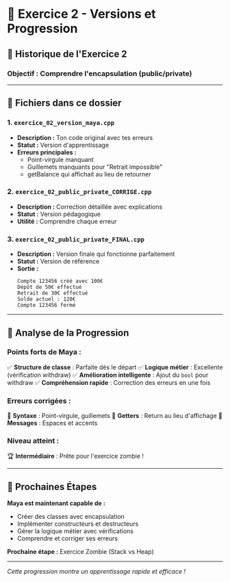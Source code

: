 # 📁 Exercice 2 - Versions et Progression

## 🎯 Historique de l'Exercice 2

### **Objectif :** Comprendre l'encapsulation (public/private)

---

## 📂 Fichiers dans ce dossier

### 1. **`exercice_02_version_maya.cpp`**
- **Description :** Ton code original avec tes erreurs
- **Statut :** Version d'apprentissage
- **Erreurs principales :**
  - Point-virgule manquant
  - Guillemets manquants pour "Retrait impossible"
  - getBalance qui affichait au lieu de retourner

### 2. **`exercice_02_public_private_CORRIGE.cpp`**
- **Description :** Correction détaillée avec explications
- **Statut :** Version pédagogique
- **Utilité :** Comprendre chaque erreur

### 3. **`exercice_02_public_private_FINAL.cpp`**
- **Description :** Version finale qui fonctionne parfaitement
- **Statut :** Version de référence
- **Sortie :** 
  ```
  Compte 123456 créé avec 100€
  Dépôt de 50€ effectué
  Retrait de 30€ effectué
  Solde actuel : 120€
  Compte 123456 fermé
  ```

---

## 🎯 Analyse de la Progression

### **Points forts de Maya :**
✅ **Structure de classe** : Parfaite dès le départ
✅ **Logique métier** : Excellente (vérification withdraw)
✅ **Amélioration intelligente** : Ajout du `bool` pour withdraw
✅ **Compréhension rapide** : Correction des erreurs en une fois

### **Erreurs corrigées :**
🔧 **Syntaxe** : Point-virgule, guillemets
🔧 **Getters** : Return au lieu d'affichage
🔧 **Messages** : Espaces et accents

### **Niveau atteint :**
🏆 **Intermédiaire** : Prête pour l'exercice zombie !

---

## 🚀 Prochaines Étapes

**Maya est maintenant capable de :**
- Créer des classes avec encapsulation
- Implémenter constructeurs et destructeurs
- Gérer la logique métier avec vérifications
- Comprendre et corriger ses erreurs

**Prochaine étape :** Exercice Zombie (Stack vs Heap)

---

*Cette progression montre un apprentissage rapide et efficace !* 